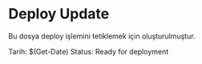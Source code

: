# Deploy Update

Bu dosya deploy işlemini tetiklemek için oluşturulmuştur.

Tarih: $(Get-Date)
Status: Ready for deployment
